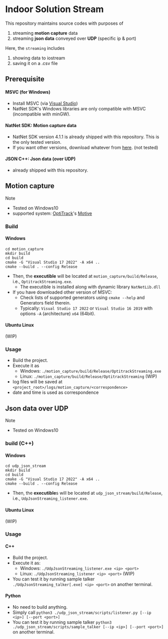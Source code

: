 # Indoor Solution Stream

This repository maintains source codes with purposes of
1. streaming **motion capture** data
2. streaming **json data** conveyed over **UDP** (specific ip & port)

Here, the `streaming` includes
1. showing data to iostream
2. saving it on a .csv file

## Prerequisite
#### MSVC (for Windows)
- Install MSVC (via [Visual Studio](https://visualstudio.microsoft.com/ko/vs/community/))
- NatNet SDK's Windows libraries are only compatible with MSVC (incompatible with minGW).

#### NatNet SDK: Motion capture data
- NatNet SDK version 4.1.1 is already shipped with this repository. This is the only tested version.
- If you want other versions, download whatever from [here](https://optitrack.com/support/downloads/developer-tools.html). (not tested)

#### JSON C++: Json data (over UDP)
- already shipped with this repository.

## Motion capture
> [!NOTE]
> - Tested on Windows10
> - supported system: [OptiTrack](https://optitrack.com/)'s [Motive](https://optitrack.com/software/motive/)

### Build
#### Windows
```shell
cd motion_capture
mkdir build
cd build
cmake -G "Visual Studio 17 2022" -A x64 ..
cmake --build . --config Release
```
- Then, the **executible** will be located at `motion_capture/build/Release`, i.e., `OptitrackStreaming.exe`.
  - The executible is installed along with dynamic library `NatNetLib.dll`
- If you have downloaded other version of MSVC:
  - Check lists of supported generators using `cmake --help` and Generators field therein.
  - Typically: `Visual Studio 17 2022` or `Visual Studio 16 2019` with options `-A` (architecture) `x64` (64bit).

#### Ubuntu Linux
(WIP)

### Usage
- Build the project.
- Execute it as
  - Windows: `./motion_capture/build/Release/OptitrackStreaming.exe`
  - Linux: `./motion_capture/build/Release/OptitrackStreaming` (WIP)
- log files will be saved at `<project_root>/logs/motion_capture/<correspondence>`
- date and time is used as correspondence

## Json data over UDP
> [!NOTE]
> - Tested on Windows10

### build (C++)
#### Windows
```shell
cd udp_json_stream
mkdir build
cd build
cmake -G "Visual Studio 17 2022" -A x64 ..
cmake --build . --config Release
```
- Then, the **executible**s will be located at `udp_json_stream/build/Release`, i.e., `UdpJsonStreaming_listener.exe`.
#### Ubuntu Linux
(WIP)

### Usage
#### C++
- Build the project.
- Execute it as: 
  - Windows: `./UdpJsonStreaming_listener.exe <ip> <port>`
  - Linux: `./UdpJsonStreaming_listener <ip> <port>` (WIP)
- You can test it by running sample talker `./UdpJsonStreaming_talker[.exe] <ip> <port>` on another terminal.

#### Python
- No need to build anything.
- Simply call `python3 ./udp_json_stream/scripts/listener.py [--ip <ip>] [--port <port>]`
- You can test it by running sample talker `python3 ./udp_json_stream/scripts/sample_talker [--ip <ip>] [--port <port>]` on another terminal.